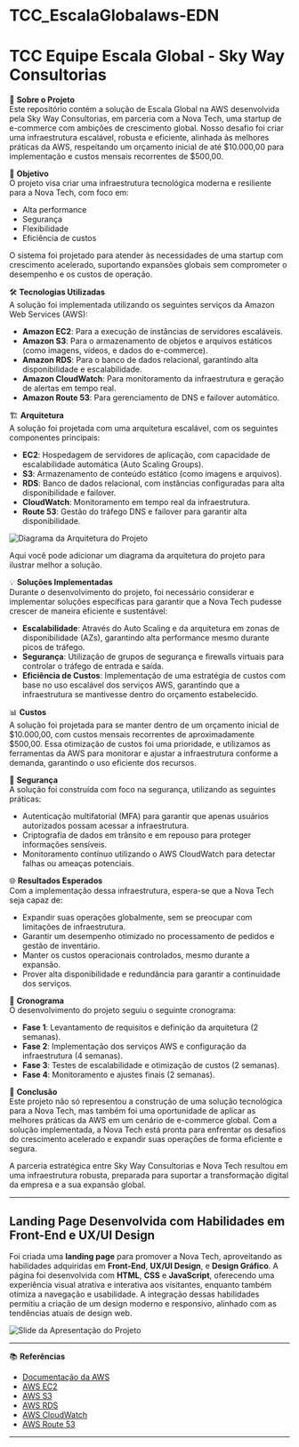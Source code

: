# TCC_EscalaGlobalaws-EDN

# TCC Equipe Escala Global - Sky Way Consultorias 

📖 **Sobre o Projeto**  
Este repositório contém a solução de Escala Global na AWS desenvolvida pela Sky Way Consultorias, em parceria com a Nova Tech, uma startup de e-commerce com ambições de crescimento global. Nosso desafio foi criar uma infraestrutura escalável, robusta e eficiente, alinhada às melhores práticas da AWS, respeitando um orçamento inicial de até $10.000,00 para implementação e custos mensais recorrentes de $500,00.

🚀 **Objetivo**  
O projeto visa criar uma infraestrutura tecnológica moderna e resiliente para a Nova Tech, com foco em:

- Alta performance
- Segurança
- Flexibilidade
- Eficiência de custos

O sistema foi projetado para atender às necessidades de uma startup com crescimento acelerado, suportando expansões globais sem comprometer o desempenho e os custos de operação.

🛠️ **Tecnologias Utilizadas**  
A solução foi implementada utilizando os seguintes serviços da Amazon Web Services (AWS):

- **Amazon EC2**: Para a execução de instâncias de servidores escaláveis.
- **Amazon S3**: Para o armazenamento de objetos e arquivos estáticos (como imagens, vídeos, e dados do e-commerce).
- **Amazon RDS**: Para o banco de dados relacional, garantindo alta disponibilidade e escalabilidade.
- **Amazon CloudWatch**: Para monitoramento da infraestrutura e geração de alertas em tempo real.
- **Amazon Route 53**: Para gerenciamento de DNS e failover automático.

🏗️ **Arquitetura**  
A solução foi projetada com uma arquitetura escalável, com os seguintes componentes principais:

- **EC2**: Hospedagem de servidores de aplicação, com capacidade de escalabilidade automática (Auto Scaling Groups).
- **S3**: Armazenamento de conteúdo estático (como imagens e arquivos).
- **RDS**: Banco de dados relacional, com instâncias configuradas para alta disponibilidade e failover.
- **CloudWatch**: Monitoramento em tempo real da infraestrutura.
- **Route 53**: Gestão do tráfego DNS e failover para garantir alta disponibilidade.

![Diagrama da Arquitetura do Projeto](link-da-imagem-diagrama)

Aqui você pode adicionar um diagrama da arquitetura do projeto para ilustrar melhor a solução.

💡 **Soluções Implementadas**  
Durante o desenvolvimento do projeto, foi necessário considerar e implementar soluções específicas para garantir que a Nova Tech pudesse crescer de maneira eficiente e sustentável:

- **Escalabilidade**: Através do Auto Scaling e da arquitetura em zonas de disponibilidade (AZs), garantindo alta performance mesmo durante picos de tráfego.
- **Segurança**: Utilização de grupos de segurança e firewalls virtuais para controlar o tráfego de entrada e saída.
- **Eficiência de Custos**: Implementação de uma estratégia de custos com base no uso escalável dos serviços AWS, garantindo que a infraestrutura se mantivesse dentro do orçamento estabelecido.

📊 **Custos**  
A solução foi projetada para se manter dentro de um orçamento inicial de $10.000,00, com custos mensais recorrentes de aproximadamente $500,00. Essa otimização de custos foi uma prioridade, e utilizamos as ferramentas da AWS para monitorar e ajustar a infraestrutura conforme a demanda, garantindo o uso eficiente dos recursos.

🔐 **Segurança**  
A solução foi construída com foco na segurança, utilizando as seguintes práticas:

- Autenticação multifatorial (MFA) para garantir que apenas usuários autorizados possam acessar a infraestrutura.
- Criptografia de dados em trânsito e em repouso para proteger informações sensíveis.
- Monitoramento contínuo utilizando o AWS CloudWatch para detectar falhas ou ameaças potenciais.

🌐 **Resultados Esperados**  
Com a implementação dessa infraestrutura, espera-se que a Nova Tech seja capaz de:

- Expandir suas operações globalmente, sem se preocupar com limitações de infraestrutura.
- Garantir um desempenho otimizado no processamento de pedidos e gestão de inventário.
- Manter os custos operacionais controlados, mesmo durante a expansão.
- Prover alta disponibilidade e redundância para garantir a continuidade dos serviços.

📅 **Cronograma**  
O desenvolvimento do projeto seguiu o seguinte cronograma:

- **Fase 1**: Levantamento de requisitos e definição da arquitetura (2 semanas).
- **Fase 2**: Implementação dos serviços AWS e configuração da infraestrutura (4 semanas).
- **Fase 3**: Testes de escalabilidade e otimização de custos (2 semanas).
- **Fase 4**: Monitoramento e ajustes finais (2 semanas).

📜 **Conclusão**  
Este projeto não só representou a construção de uma solução tecnológica para a Nova Tech, mas também foi uma oportunidade de aplicar as melhores práticas da AWS em um cenário de e-commerce global. Com a solução implementada, a Nova Tech está pronta para enfrentar os desafios do crescimento acelerado e expandir suas operações de forma eficiente e segura.

A parceria estratégica entre Sky Way Consultorias e Nova Tech resultou em uma infraestrutura robusta, preparada para suportar a transformação digital da empresa e a sua expansão global.

---

## **Landing Page Desenvolvida com Habilidades em Front-End e UX/UI Design**

Foi criada uma **landing page** para promover a Nova Tech, aproveitando as habilidades adquiridas em **Front-End**, **UX/UI Design**, e **Design Gráfico**. A página foi desenvolvida com **HTML**, **CSS** e **JavaScript**, oferecendo uma experiência visual atrativa e interativa aos visitantes, enquanto também otimiza a navegação e usabilidade. A integração dessas habilidades permitiu a criação de um design moderno e responsivo, alinhado com as tendências atuais de design web.

![Slide da Apresentação do Projeto](link-do-slide)

---

📚 **Referências**  
- [Documentação da AWS](https://aws.amazon.com/documentation/)
- [AWS EC2](https://aws.amazon.com/ec2/)
- [AWS S3](https://aws.amazon.com/s3/)
- [AWS RDS](https://aws.amazon.com/rds/)
- [AWS CloudWatch](https://aws.amazon.com/cloudwatch/)
- [AWS Route 53](https://aws.amazon.com/route53/)

---



